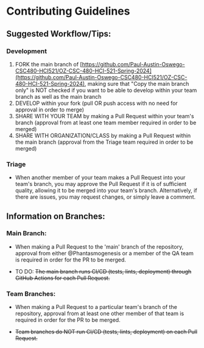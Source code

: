 # Contributing Guidelines

## Suggested Workflow/Tips:
### Development
1. FORK the main branch of [https://github.com/Paul-Austin-Oswego-CSC480-HCI521/OZ-CSC-480-HCI-521-Spring-2024](https://github.com/Paul-Austin-Oswego-CSC480-HCI521/OZ-CSC-480-HCI-521-Spring-2024), making sure that "Copy the main branch only" is NOT checked if you want to be able to develop within your team branch as well as the main branch 
2. DEVELOP within your fork (pull OR push access with no need for approval in order to merge)
2. SHARE WITH YOUR TEAM by making a Pull Request within your team's branch (approval from at least one team member required in order to be merged)
3. SHARE WITH ORGANIZATION/CLASS by making a Pull Request within the main branch (approval from the Triage team required in order to be merged)

### Triage
* When another member of your team makes a Pull Request into your team's branch, you may approve the Pull Request if it is of sufficient quality, allowing it to be merged into your team's branch. Alternatively, if there are issues, you may request changes, or simply leave a comment.

## Information on Branches:
### Main Branch:

* When making a Pull Request to the 'main' branch of the repository, approval from either @Phantasmogenesis or a member of the QA team is required in order for the PR to be merged.

* TO DO: ~~The main branch runs CI/CD (tests, lints, deployment) through GitHub Actions for each Pull Request.~~

### Team Branches:
* When making a Pull Request to a particular team's branch of the repository, approval from at least one other member of that team is required in order for the PR to be merged.

* ~~Team branches do NOT run CI/CD (tests, lints, deployment) on each Pull Request.~~
